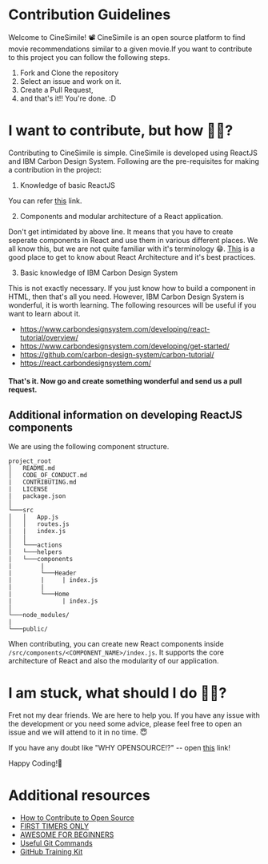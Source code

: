 # Contribution Guidelines

Welcome to CineSimile! 📽️
CineSimile is an open source platform to find movie recommendations similar to a given movie.If you want to contribute to this project you can follow the following steps.

1. Fork and Clone the repository
2. Select an issue and work on it.
3. Create a Pull Request,
4. and that's it!! You're done. :D

# I want to contribute, but how 🤷‍♀️?

Contributing to CineSimile is simple. CineSimile is developed using ReactJS and IBM Carbon Design System. Following are the pre-requisites for making a contribution in the project:

1. Knowledge of basic ReactJS

You can refer [this](https://reactjs.org/docs/getting-started.html) link.

2. Components and modular architecture of a React application.

Don't get intimidated by above line. It means that you have to create seperate components in React and use them in various different places. We all know this, but we are not quite familiar with it's terminology 😁. [This](https://www.simform.com/react-architecture-best-practices/) is a good place to get to know about React Architecture and it's best practices.

3. Basic knowledge of IBM Carbon Design System

This is not exactly necessary. If you just know how to build a component in HTML, then that's all you need. However, IBM Carbon Design System is wonderful, it is worth learning. The following resources will be useful if you want to learn about it.

- https://www.carbondesignsystem.com/developing/react-tutorial/overview/
- https://www.carbondesignsystem.com/developing/get-started/
- https://github.com/carbon-design-system/carbon-tutorial/
- https://react.carbondesignsystem.com/

#### That's it. Now go and create something wonderful and send us a pull request.

## Additional information on developing ReactJS components

We are using the following component structure.

```
project_root
│   README.md
│   CODE_OF_CONDUCT.md
|   CONTRIBUTING.md
|   LICENSE
|   package.json
│
└───src
│   │   App.js
│   │   routes.js
|   |   index.js
│   │
│   └───actions
|   └───helpers
|   └───components
|        |
|        └───Header
|        |     | index.js
|        |
|        └───Home
|              | index.js
│
└───node_modules/
|
└───public/
```

When contributing, you can create new React components inside `/src/components/<COMPONENT_NAME>/index.js`. It supports the core architecture of React and also the modularity of our application.

# I am stuck, what should I do 🤷‍♂️?

Fret not my dear friends. We are here to help you. If you have any issue with the development or you need some advice, please feel free to open an issue and we will attend to it in no time. 😇

If you have any doubt like "WHY OPENSOURCE!?" -- open [this](https://opensource.com/article/19/5/how-get-job-doing-open-source) link!

Happy Coding!🤩

# Additional resources

- [How to Contribute to Open Source](http://opensource.guide/how-to-contribute/)
- [FIRST TIMERS ONLY](https://www.firsttimersonly.com/)
- [AWESOME FOR BEGINNERS](https://github.com/mungell/awesome-for-beginners)
- [Useful Git Commands](https://github.com/joshnh/Git-Commands/blob/master/README.md)
- [GitHub Training Kit](https://training.github.com/)
